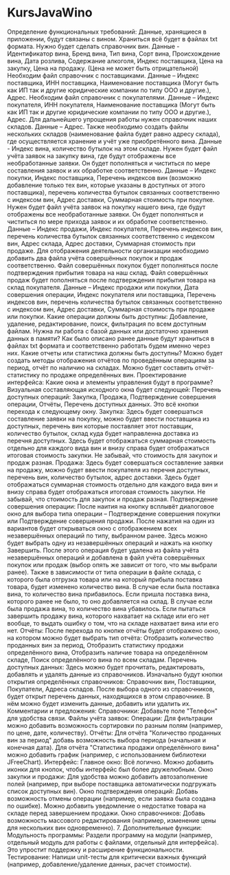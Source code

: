 # KursJavaWino
Определение функциональных требований:
Данные, хранящиеся в приложении, будут связаны с вином. Храниться всё будет в файлах txt формата. 
Нужно будет сделать справочник вин. Данные - Идентификатор вина, Бренд вина, Тип вина, Сорт вина, Происхождение вина, Дата розлива, Содержание алкоголя, Индекс поставщика, Цена на закупку, Цена на продажу. (Цена не может быть отрицательной)
Необходим файл справочник с поставщиками. Данные – Индекс поставщика, ИНН поставщика, Наименование поставщика (Могут быть как ИП так и другие юридические компании по типу ООО и другие.), Адрес.
Необходим файл справочник с покупателями. Данные – Индекс покупателя, ИНН покупателя, Наименование поставщика (Могут быть как ИП так и другие юридические компании по типу ООО и другие.), Адрес.
Для дальнейшего упрощения работы нужен справочник наших складов. Данные – Адрес.
Также необходимо создать файлы нескольких складов (наименование файла будет равно адресу склада), где осуществляется хранение и учёт уже приобретённого вина. Данные - Индекс вина, количество бутылок на этом складе. 
Нужен будет файл учёта заявок на закупку вина, где будут отображены все необработанные заявки. Он будет пополняться и чиститься по мере составления заявок и их обработке соответственно. Данные – Индекс покупки, Индекс поставщика, Перечень индексов вин (возможно добавление только тех вин, которые указаны в доступных от этого поставщика), перечень количества бутылок связанных соответственно с индексом вин, Адрес доставки, Суммарная стоимость при покупке.
Нужен будет файл учёта заявок на покупку нашего вина, где будут отображены все необработанные заявки. Он будет пополняться и чиститься по мере прихода заявок и их обработке соответственно. Данные – Индекс продажи, Индекс покупателя, Перечень индексов вин, перечень количества бутылок связанных соответственно с индексом вин, Адрес склада, Адрес доставки, Суммарная стоимость при продаже.
Для отображения деятельности организации необходимо добавить два файла учёта совершённых покупок и продаж соответственно. Файл совершённых покупок будет пополняться после подтверждения прибытия товара на наш склад. Файл совершённых продаж будет пополняться после подтверждения прибытия товара на склад покупателя. Данные – Индекс продажи или покупки, Дата совершения операции, Индекс покупателя или поставщика, Перечень индексов вин, перечень количества бутылок связанных соответственно с индексом вин, Адрес доставки, Суммарная стоимость при продаже или покупки.
Какие операции должны быть доступны:
Добавление, удаление, редактирование, поиск, фильтрация по всем доступным файлам. 
Нужна ли работа с базой данных или достаточно хранения данных в памяти? Как было описано ранее данные будут храниться в файлах txt формата и соответственно работать будем именно через них.
Какие отчеты или статистика должны быть доступны? Можно будет создать методы отображения отчётов по проведённым операциям за период, отчёт по наличию на складах. Можно будет составить отчёт-статистику по продаже определённых вин.
Проектирование интерфейса: 
Какие окна и элементы управления будут в программе?
Визуальная составляющая исходного окна будет следующей:
Перечень доступных операций: Закупка, Продажа, Подтверждение совершения операции, Отчёты, Перечень доступных данных. Это всё кнопки перехода к следующему окну.
Закупка:
Здесь будет совершаться составление заявки на покупку, можно будет ввести поставщика из доступных, перечень вин которые поставляет этот поставщик, количество бутылок, склад куда будет направленна доставка из перечня доступных. Здесь будет отображаться суммарная стоимость отдельно для каждого вида вин и внизу справа будет отображаться итоговая стоимость закупки. Не забывай, что стоимость для закупок и продаж разная.
Продажа:
Здесь будет совершаться составление заявки на продажу, можно будет ввести покупателя из перечня доступных, перечень вин, количество бутылок, адрес доставки. Здесь будет отображаться суммарная стоимость отдельно для каждого вида вин и внизу справа будет отображаться итоговая стоимость закупки. Не забывай, что стоимость для закупок и продаж разная.
Подтверждение совершения операции:
После наития на кнопку всплывёт диалоговое окно для выбора типа операции – Подтверждение совершения покупки или Подтверждение совершения продажи. После нажатия на один из вариантов будет открываться окно с отображением всех незавершённых операций по типу, выбранном ранее. Здесь можно будет выбрать одну из незавершённых операций и нажать на кнопку Завершить. После этого операция будет удалена из файла учёта незавершённых операций и добавлена в файл учёта совершённых покупок или продаж (выбор опять же зависит от того, что мы выбрали ранее). Также в зависимости от типа операции в файле склада, с которого была отгрузка товара или на который прибыла поставка товара, будет изменено количество вина. В случае если была поставка вина, то количество вина прибавилось. Если пришла поставка вина, которого ранее не было, то оно добавляется на склад. В случае если была продажа вина, то количество вина убавилось. Если пытаться завершить продажу вина, которого нахватает на складе или его нет вообще, то выдать ошибку о том, что на складе нахватает вина или его нет.
Отчёты:
После перехода по кнопке отчёты будет отображено окно, на котором можно будет выбрать тип отчёта: Отобразить количество проданных вин за период, Отобразить статистику продажи определённого вина, Отобразить наличие товара на определённом складе, Поиск определённого вина по всем складам.
Перечень доступных данных:
Здесь можно будет прочитать, редактировать, добавлять и удалять данные из справочников. Изначально будут кнопки открытия определённых справочников: Справочник вин, Поставщики, Покупатели, Адреса складов. После выбора одного из справочников, будет открыт перечень данных, находящихся в этом справочнике. В нём можно будет изменить данные, добавить или удалить их.
Комментарии и предложения:
Справочники:
Добавьте поле "Телефон" для удобства связи.
Файлы учёта заявок:
Операции:
Для фильтрации можно добавить возможность сортировки по разным полям (например, по цене, дате, количеству).
Отчёты:
Для отчёта "Количество проданных вин за период" добавь возможность выбора периода (начальная и конечная дата).
Для отчёта "Статистика продажи определённого вина" можно добавить график (например, с использованием библиотеки JFreeChart).
Интерфейс:
Главное окно: Всё логично. Можно добавить иконки для кнопок, чтобы интерфейс был более дружелюбным.
Окно закупки и продажи:
Для удобства можно добавить автозаполнение полей (например, при выборе поставщика автоматически подгружать список доступных вин).
Окно подтверждения операций:
Добавь возможность отмены операции (например, если заявка была создана по ошибке).
Можно добавить уведомление о недостатке товара на складе перед завершением продажи.
Окно справочников:
Добавь возможность массового редактирования (например, изменение цены для нескольких вин одновременно).
7. Дополнительные функции:
Модульность программы:
Раздели программу на модули (например, отдельный модуль для работы с файлами, отдельный для интерфейса). Это упростит поддержку и расширение функциональности.
Тестирование:
Напиши unit-тесты для критически важных функций (например, добавление/удаление данных, расчет стоимости).
